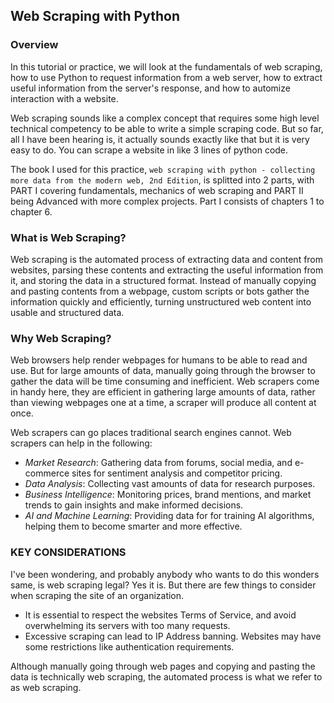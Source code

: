 ## Web Scraping with Python

### Overview

In this tutorial or practice, we will look at the fundamentals of web scraping, how to use Python to request information from a web server, how to extract useful information from the server's response, and how to automize interaction with a website.

Web scraping sounds like a complex concept that requires some high level technical competency to be able to write a simple scraping code. But so far, all I have been hearing is, it actually sounds exactly like that but it is very easy to do. You can scrape a website in like 3 lines of python code.

The book I used for this practice, ```web scraping with python - collecting more data from the modern web, 2nd Edition```, is splitted into 2 parts, with PART I covering fundamentals, mechanics of web scraping and PART II being Advanced with more complex projects. Part I consists of chapters 1 to chapter 6.

### What is Web Scraping?

Web scraping is the automated process of extracting data and content from websites, parsing these contents and extracting the useful information from it, and storing the data in a structured format. Instead of manually copying and pasting contents from a webpage, custom scripts or bots gather the information quickly and efficiently, turning unstructured web content into usable and structured data.

### Why Web Scraping?

Web browsers help render webpages for humans to be able to read and use. But for large amounts of data, manually going through the browser to gather the data will be time consuming and inefficient. Web scrapers come in handy here, they are efficient in gathering large amounts of data, rather than viewing webpages one at a time, a scraper will produce all content at once.

Web scrapers can go places traditional search engines cannot. Web scrapers can help in the following:
- *Market Research*: Gathering data from forums, social media, and e-commerce sites for sentiment analysis and competitor pricing.
- *Data Analysis*: Collecting vast amounts of data for research purposes.
- *Business Intelligence*: Monitoring prices, brand mentions, and market trends to gain insights and make informed decisions.
- *AI and Machine Learning*: Providing data for for training AI algorithms, helping them to become smarter and more effective.

### KEY CONSIDERATIONS

I've been wondering, and probably anybody who wants to do this wonders same, is web scraping legal? Yes it is. But there are few things to consider when scraping the site of an organization. 

- It is essential to respect the websites Terms of Service, and avoid overwhelming its servers with too many requests.
- Excessive scraping can lead to IP Address banning. Websites may have some restrictions like authentication requirements.


Although manually going through web pages and copying and pasting the data is technically web scraping, the automated process is what we refer to as web scraping.

